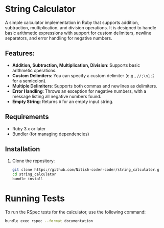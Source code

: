 # String Calculator

A simple calculator implementation in Ruby that supports addition, subtraction, multiplication, and division operations. It is designed to handle basic arithmetic expressions with support for custom delimiters, newline separators, and error handling for negative numbers.

## Features:
- **Addition, Subtraction, Multiplication, Division**: Supports basic arithmetic operations.
- **Custom Delimiters**: You can specify a custom delimiter (e.g., `//;\n1;2` for a semicolon).
- **Multiple Delimiters**: Supports both commas and newlines as delimiters.
- **Error Handling**: Throws an exception for negative numbers, with a message listing all negative numbers found.
- **Empty String**: Returns `0` for an empty input string.
  
## Requirements
- Ruby 3.x or later
- Bundler (for managing dependencies)

## Installation
1. Clone the repository:
   ```bash
   git clone https://github.com/Nitish-coder-coder/string_calculator.git
   cd string_calculator
   bundle install

# Running Tests
To run the RSpec tests for the calculator, use the following command:
  ```bash
  bundle exec rspec --format documentation
